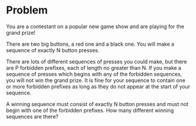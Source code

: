 # Problem

You are a contestant on a popular new game show and are playing for the grand prize!

There are two big buttons, a red one and a black one. You will make a sequence of exactly N button presses.

There are lots of different sequences of presses you could make, but there are P forbidden prefixes, each of length no greater than N. If you make a sequence of presses which begins with any of the forbidden sequences, you will not win the grand prize. It is fine for your sequence to contain one or more forbidden prefixes as long as they do not appear at the start of your sequence.

A winning sequence must consist of exactly N button presses and must not begin with one of the forbidden prefixes. How many different winning sequences are there?

